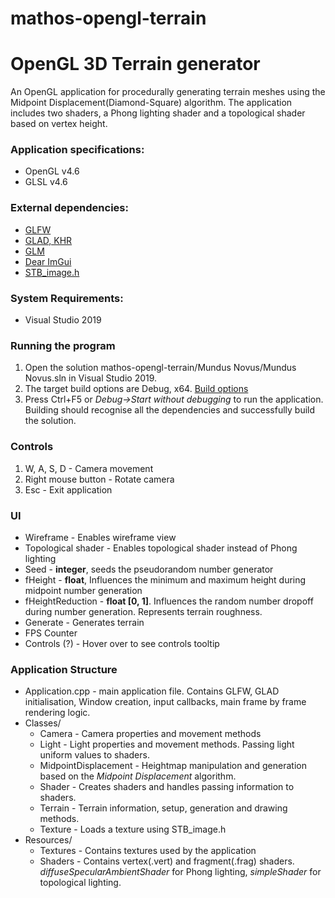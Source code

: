 # mathos-opengl-terrain

# OpenGL 3D Terrain generator

An OpenGL application for procedurally generating terrain meshes using the Midpoint Displacement(Diamond-Square) algorithm. The application includes two shaders, a Phong lighting shader and a topological shader based on vertex height. 

### Application specifications:
* OpenGL v4.6
* GLSL v4.6

### External dependencies:
* [GLFW](https://www.glfw.org/)
* [GLAD, KHR](https://github.com/Dav1dde/glad)
* [GLM](https://glm.g-truc.net/0.9.9/index.html)
* [Dear ImGui](https://github.com/ocornut/imgui)
* [STB_image.h](https://github.com/nothings/stb/blob/master/stb_image.h)

### System Requirements:
* Visual Studio 2019

### Running the program
1. Open the solution mathos-opengl-terrain/Mundus Novus/Mundus Novus.sln in Visual Studio 2019.
2. The target build options are Debug, x64.
[Build options](https://puu.sh/Gmlox/90fe9cdc9f.png)
3. Press Ctrl+F5 or *Debug->Start without debugging* to run the application. Building should recognise all the dependencies and successfully build the solution. 

### Controls
1. W, A, S, D - Camera movement
2. Right mouse button - Rotate camera
3. Esc - Exit application

### UI
* Wireframe - Enables wireframe view
* Topological shader - Enables topological shader instead of Phong lighting
* Seed - **integer**, seeds the pseudorandom number generator
* fHeight - **float**, Influences the minimum and maximum height during midpoint number generation
* fHeightReduction - **float [0, 1]**. Influences the random number dropoff during number generation. Represents terrain roughness.
* Generate - Generates terrain
* FPS Counter
* Controls (?) - Hover over to see controls tooltip

### Application Structure
* Application.cpp - main application file. Contains GLFW, GLAD initialisation, Window creation, input callbacks, main frame by frame rendering logic.
* Classes/
  * Camera - Camera properties and movement methods
  * Light - Light properties and movement methods. Passing light uniform values to shaders.
  * MidpointDisplacement - Heightmap manipulation and generation based on the *Midpoint Displacement* algorithm.
  * Shader - Creates shaders and handles passing information to shaders.
  * Terrain - Terrain information, setup, generation and drawing methods.
  * Texture - Loads a texture using STB_image.h
* Resources/ 
  * Textures - Contains textures used by the application
  * Shaders - Contains vertex(.vert) and fragment(.frag) shaders. *diffuseSpecularAmbientShader* for Phong lighting, *simpleShader* for topological lighting.
